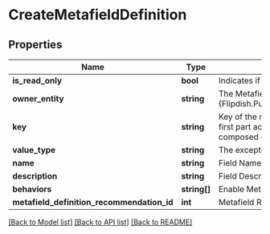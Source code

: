 # CreateMetafieldDefinition

## Properties
Name | Type | Description | Notes
------------ | ------------- | ------------- | -------------
**is_read_only** | **bool** | Indicates if a definition can be edited or not | [optional] 
**owner_entity** | **string** | The Metafield will extend the specified {Flipdish.PublicModels.V1.Metafields.MetafieldDefinitionBase.OwnerEntity} | [optional] 
**key** | **string** | Key of the metafield.  The key must have two parts, separated by a dot. The first part acts as a category, for organizational purposes.  The parts can be composed of lowercase letters, numbers, hyphen and underscore | 
**value_type** | **string** | The excepted type for the Value field | [optional] 
**name** | **string** | Field Name | 
**description** | **string** | Field Description | [optional] 
**behaviors** | **string[]** | Enable Metafield Behaviors | [optional] 
**metafield_definition_recommendation_id** | **int** | Metafield Recommendation Id | [optional] 

[[Back to Model list]](../README.md#documentation-for-models) [[Back to API list]](../README.md#documentation-for-api-endpoints) [[Back to README]](../README.md)


